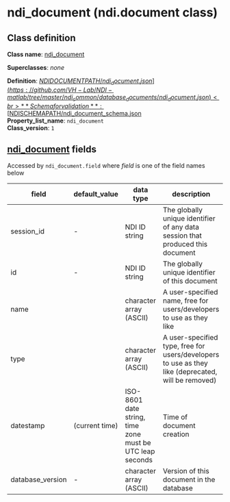 # ndi_document (ndi.document class)

## Class definition

**Class name**: [ndi_document](ndi_document.md)

**Superclasses**: *none*

**Definition**: [$NDIDOCUMENTPATH/ndi_document.json](https://github.com/VH-Lab/NDI-matlab/tree/master/ndi_common/database_documents/ndi_document.json)<br>
**Schema for validation**: [$NDISCHEMAPATH/ndi_document_schema.json](https://github.com/VH-Lab/NDI-matlab/tree/master/ndi_common/schema_documents/ndi_document_schema.json)<br>
**Property_list_name**: `ndi_document`<br>
**Class_version**: `1`<br>


## [ndi_document](ndi_document.md) fields

Accessed by `ndi_document.field` where *field* is one of the field names below

| field | default_value | data type | description |
| --- | --- | --- | --- |
| session_id | - | NDI ID string | The globally unique identifier of any data session that produced this document |
| id | - | NDI ID string | The globally unique identifier of this document |
| name |  | character array (ASCII) | A user-specified name, free for users/developers to use as they like |
| type |  | character array (ASCII) | A user-specified type, free for users/developers to use as they like (deprecated, will be removed) |
| datestamp | (current time) | ISO-8601 date string, time zone must be UTC leap seconds | Time of document creation |
| database_version | - | character array (ASCII) | Version of this document in the database |



